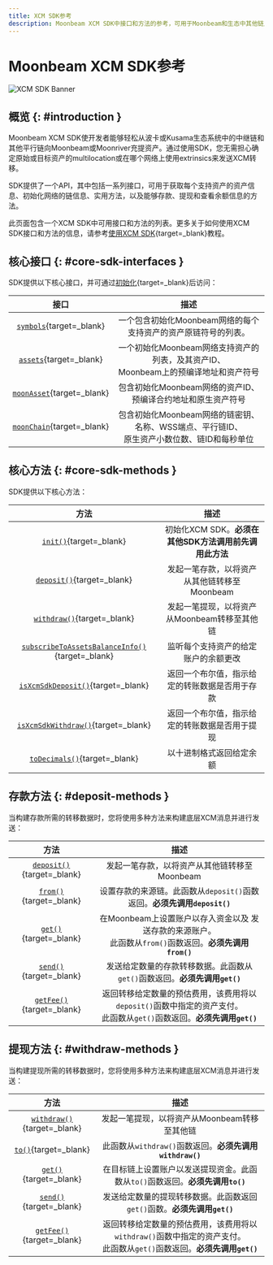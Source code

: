 ```yaml
---
title: XCM SDK参考
description: Moonbeam XCM SDK中接口和方法的参考，可用于Moonbeam和生态中其他链之间的XCM转移。
---
```


# Moonbeam XCM SDK参考

![XCM SDK Banner](/images/builders/xcm/sdk/reference-banner.png)

## 概览 {: #introduction }

Moonbeam XCM SDK使开发者能够轻松从波卡或Kusama生态系统中的中继链和其他平行链向Moonbeam或Moonriver充提资产。通过使用SDK，您无需担心确定原始或目标资产的multilocation或在哪个网络上使用extrinsics来发送XCM转移。

SDK提供了一个API，其中包括一系列接口，可用于获取每个支持资产的资产信息、初始化网络的链信息、实用方法，以及能够存款、提现和查看余额信息的方法。

此页面包含一个XCM SDK中可用接口和方法的列表。更多关于如何使用XCM SDK接口和方法的信息，请参考[使用XCM SDK](/builders/xcm/xcm-sdk/xcm-sdk){target=_blank}教程。

## 核心接口 {: #core-sdk-interfaces }

SDK提供以下核心接口，并可通过[初始化](/builders/xcm/xcm-sdk/xcm-sdk/#initializing){target=_blank}后访问：

|                                      接口                                      |                                           描述                                            |
|:------------------------------------------------------------------------------:|:-----------------------------------------------------------------------------------------:|
|       [`symbols`](/builders/xcm/xcm-sdk/xcm-sdk/#symbols){target=_blank}       |              一个包含初始化Moonbeam网络的每个支持资产的资产原链符号的列表。               |
|        [`assets`](/builders/xcm/xcm-sdk/xcm-sdk/#assets){target=_blank}        |    一个初始化Moonbeam网络支持资产的列表，及其资产ID、<br> Moonbeam上的预编译地址和资产符号     |
|   [`moonAsset`](/builders/xcm/xcm-sdk/xcm-sdk/#native-assets){target=_blank}   |               包含初始化Moonbeam网络的资产ID、预编译合约地址和原生资产符号                |
| [`moonChain`](/builders/xcm/xcm-sdk/xcm-sdk/#native-chain-data){target=_blank} | 包含初始化Moonbeam网络的链密钥、名称、WSS端点、平行链ID、<br> 原生资产小数位数、链ID和每秒单位 |

## 核心方法 {: #core-sdk-methods }

SDK提供以下核心方法：

|                                            方法                                             |                          描述                          |
|:-------------------------------------------------------------------------------------------:|:------------------------------------------------------:|
|           [`init()`](/builders/xcm/xcm-sdk/xcm-sdk/#initializing){target=_blank}            | 初始化XCM SDK。**必须在其他SDK方法调用前先调用此方法** |
|            [`deposit()`](/builders/xcm/xcm-sdk/xcm-sdk/#deposit){target=_blank}             |      发起一笔存款，以将资产从其他链转移至Moonbeam      |
|           [`withdraw()`](/builders/xcm/xcm-sdk/xcm-sdk/#withdraw){target=_blank}            |      发起一笔提现，以将资产从Moonbeam转移至其他链      |
| [`subscribeToAssetsBalanceInfo()`](/builders/xcm/xcm-sdk/xcm-sdk/#subscribe){target=_blank} |          监听每个支持资产的给定账户的余额更改          |
|     [`isXcmSdkDeposit()`](/builders/xcm/xcm-sdk/xcm-sdk/#deposit-check){target=_blank}      |     返回一个布尔值，指示给定的转账数据是否用于存款     |
|    [`isXcmSdkWithdraw()`](/builders/xcm/xcm-sdk/xcm-sdk/#withdraw-check){target=_blank}     |     返回一个布尔值，指示给定的转账数据是否用于提现     |
|          [`toDecimals()`](/builders/xcm/xcm-sdk/xcm-sdk/#decimals){target=_blank}           |                以十进制格式返回给定余额                |

## 存款方法 {: #deposit-methods }

当构建存款所需的转移数据时，您将使用多种方法来构建底层XCM消息并进行发送：

|                                    方法                                     |                                                         描述                                                          |
|:---------------------------------------------------------------------------:|:---------------------------------------------------------------------------------------------------------------------:|
|    [`deposit()`](/builders/xcm/xcm-sdk/xcm-sdk/#deposit){target=_blank}     |                                     发起一笔存款，以将资产从其他链转移至Moonbeam                                      |
|       [`from()`](/builders/xcm/xcm-sdk/xcm-sdk/#from){target=_blank}        |                       设置存款的来源链。此函数从`deposit()`函数返回。**必须先调用`deposit()`**                        |
|    [`get()`](/builders/xcm/xcm-sdk/xcm-sdk/#get-deposit){target=_blank}     |        在Moonbeam上设置账户以存入资金以及 发送存款的来源账户。<br> 此函数从`from()`函数返回。**必须先调用`from()`**        |
|   [`send()`](/builders/xcm/xcm-sdk/xcm-sdk/#send-deposit){target=_blank}    |                      发送给定数量的存款转移数据。此函数从`get()`函数返回。**必须先调用`get()`**                       |
| [`getFee()`](/builders/xcm/xcm-sdk/xcm-sdk/#get-fee-deposit){target=_blank} | 返回转移给定数量的预估费用，该费用将以`deposit()`函数中指定的资产支付。<br> 此函数从`get()`函数返回。**必须先调用`get()`** |

## 提现方法 {: #withdraw-methods }

当构建提现所需的转移数据时，您将使用多种方法来构建底层XCM消息并进行发送：

|                                     方法                                     |                                                          描述                                                          |
|:----------------------------------------------------------------------------:|:----------------------------------------------------------------------------------------------------------------------:|
|    [`withdraw()`](/builders/xcm/xcm-sdk/xcm-sdk/#withdraw){target=_blank}    |                                      发起一笔提现，以将资产从Moonbeam转移至其他链                                      |
|          [`to()`](/builders/xcm/xcm-sdk/xcm-sdk/#to){target=_blank}          |                                此函数从`withdraw()`函数返回。**必须先调用`withdraw()`**                                |
|    [`get()`](/builders/xcm/xcm-sdk/xcm-sdk/#get-withdraw){target=_blank}     |                     在目标链上设置账户以发送提现资金。此函数从`to()`函数返回。**必须先调用`to()`**                     |
|   [`send()`](/builders/xcm/xcm-sdk/xcm-sdk/#send-withdraw){target=_blank}    |                        发送给定数量的提现转移数据。此函数返回`get()`函数。**必须先调用`get()`**                        |
| [`getFee()`](/builders/xcm/xcm-sdk/xcm-sdk/#get-fee-withdraw){target=_blank} | 返回转移给定数量的预估费用，该费用将以`withdraw()`函数中指定的资产支付。<br> 此函数从`get()`函数返回。**必须先调用`get()`** |
